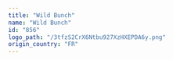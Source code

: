 ```yaml
---
title: "Wild Bunch"
name: "Wild Bunch"
id: "856"
logo_path: "/3tfzS2CrX6Ntbu927XzHXEPDA6y.png"
origin_country: "FR"
---
```

